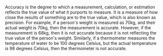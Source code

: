 Accuracy is the degree to which a measurement, calculation, or estimation reflects the true value of what it purports to measure. It is a measure of how close the results of something are to the true value, which is also known as precision. For example, if a person's weight is measured as 70kg, and their actual weight is 70kg, then the measurement is accurate. However, if the measurement is 68kg, then it is not accurate because it is not reflecting the true value of the person's weight. Similarly, if a thermometer measures the temperature of water to be 100 degrees Celsius, but the actual temperature is 98 degrees Celsius, then the thermometer is not accurate.